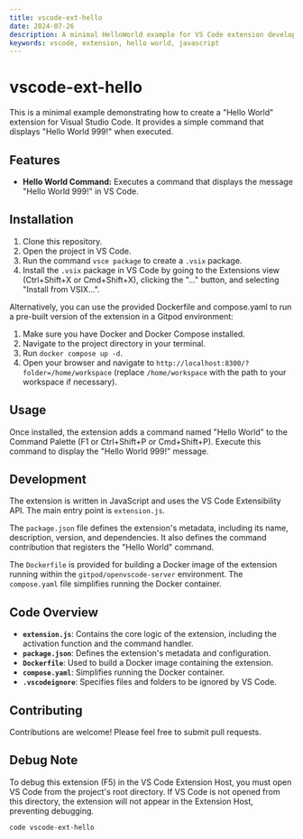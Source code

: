 ```yaml
---
title: vscode-ext-hello
date: 2024-07-26
description: A minimal HelloWorld example for VS Code extension development.
keywords: vscode, extension, hello world, javascript
---
```


# vscode-ext-hello

This is a minimal example demonstrating how to create a "Hello World" extension for Visual Studio Code.  It provides a simple command that displays "Hello World 999!" when executed.

## Features

- **Hello World Command:**  Executes a command that displays the message "Hello World 999!" in VS Code.

## Installation

1.  Clone this repository.
2.  Open the project in VS Code.
3.  Run the command `vsce package` to create a `.vsix` package.
4.  Install the `.vsix` package in VS Code by going to the Extensions view (Ctrl+Shift+X or Cmd+Shift+X), clicking the "..." button, and selecting "Install from VSIX...".

Alternatively, you can use the provided Dockerfile and compose.yaml to run a pre-built version of the extension in a Gitpod environment:

1. Make sure you have Docker and Docker Compose installed.
2. Navigate to the project directory in your terminal.
3. Run `docker compose up -d`.
4. Open your browser and navigate to `http://localhost:8300/?folder=/home/workspace` (replace `/home/workspace` with the path to your workspace if necessary).

## Usage

Once installed, the extension adds a command named "Hello World" to the Command Palette (F1 or Ctrl+Shift+P or Cmd+Shift+P). Execute this command to display the "Hello World 999!" message.

## Development

The extension is written in JavaScript and uses the VS Code Extensibility API.  The main entry point is `extension.js`.

The `package.json` file defines the extension's metadata, including its name, description, version, and dependencies. It also defines the command contribution that registers the "Hello World" command.

The `Dockerfile` is provided for building a Docker image of the extension running within the `gitpod/openvscode-server` environment. The `compose.yaml` file simplifies running the Docker container.


## Code Overview

- **`extension.js`**: Contains the core logic of the extension, including the activation function and the command handler.
- **`package.json`**:  Defines the extension's metadata and configuration.
- **`Dockerfile`**:  Used to build a Docker image containing the extension.
- **`compose.yaml`**:  Simplifies running the Docker container.
- **`.vscodeignore`**:  Specifies files and folders to be ignored by VS Code.

## Contributing

Contributions are welcome! Please feel free to submit pull requests.

## Debug Note

To debug this extension (F5) in the VS Code Extension Host, you must open VS Code from the project's root directory. If VS Code is not opened from this directory, the extension will not appear in the Extension Host, preventing debugging.

```sh
code vscode-ext-hello
```